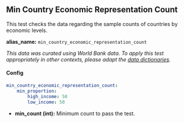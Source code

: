 
<div class="h3-box" markdown="1">

## Min Country Economic Representation Count

This test checks the data regarding the sample counts of countries by economic levels.

**alias_name:** `min_country_economic_representation_count`

<i class="fa fa-info-circle"></i>
<em>This data was curated using World Bank data. To apply this test appropriately in other contexts, please adapt the [data dictionaries](https://github.com/JohnSnowLabs/langtest/blob/main/langtest/transform/utils.py).</em>

#### Config
```yaml
min_country_economic_representation_count:
    min_proportion: 
        high_income: 50
        low_income: 50

```
- **min_count (int):** Minimum count to pass the test.

<!-- #### Examples -->

</div>